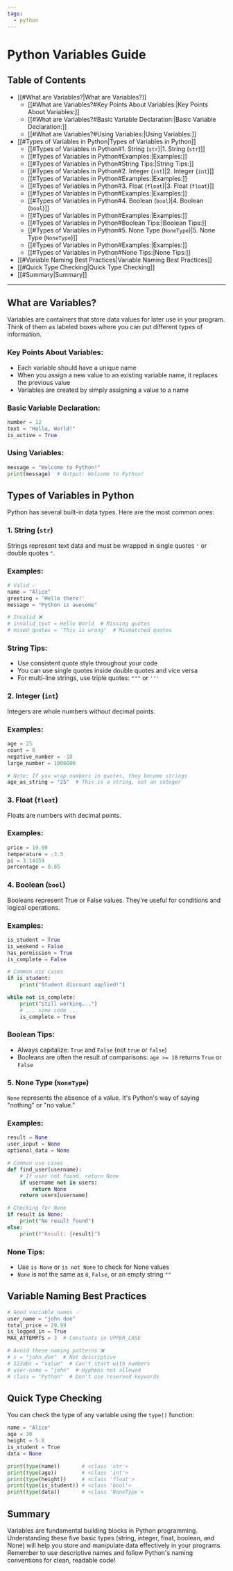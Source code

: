 ```yaml
---
tags:
  - python
---
```


# Python Variables Guide
## Table of Contents
- [[#What are Variables?|What are Variables?]]
	- [[#What are Variables?#Key Points About Variables:|Key Points About Variables:]]
	- [[#What are Variables?#Basic Variable Declaration:|Basic Variable Declaration:]]
	- [[#What are Variables?#Using Variables:|Using Variables:]]
- [[#Types of Variables in Python|Types of Variables in Python]]
	- [[#Types of Variables in Python#1. String (`str`)|1. String (`str`)]]
	- [[#Types of Variables in Python#Examples:|Examples:]]
	- [[#Types of Variables in Python#String Tips:|String Tips:]]
	- [[#Types of Variables in Python#2. Integer (`int`)|2. Integer (`int`)]]
	- [[#Types of Variables in Python#Examples:|Examples:]]
	- [[#Types of Variables in Python#3. Float (`float`)|3. Float (`float`)]]
	- [[#Types of Variables in Python#Examples:|Examples:]]
	- [[#Types of Variables in Python#4. Boolean (`bool`)|4. Boolean (`bool`)]]
	- [[#Types of Variables in Python#Examples:|Examples:]]
	- [[#Types of Variables in Python#Boolean Tips:|Boolean Tips:]]
	- [[#Types of Variables in Python#5. None Type (`NoneType`)|5. None Type (`NoneType`)]]
	- [[#Types of Variables in Python#Examples:|Examples:]]
	- [[#Types of Variables in Python#None Tips:|None Tips:]]
- [[#Variable Naming Best Practices|Variable Naming Best Practices]]
- [[#Quick Type Checking|Quick Type Checking]]
- [[#Summary|Summary]]

---
## What are Variables?
Variables are containers that store data values for later use in your program. Think of them as labeled boxes where you can put different types of information.

### Key Points About Variables:
- Each variable should have a unique name
- When you assign a new value to an existing variable name, it replaces the previous value
- Variables are created by simply assigning a value to a name

### Basic Variable Declaration:

```python
number = 12
text = "Hello, World!"
is_active = True

```

### Using Variables:
```python
message = "Welcome to Python!"
print(message)  # Output: Welcome to Python!

```

## Types of Variables in Python
Python has several built-in data types. Here are the most common ones:

### 1. String (`str`)
Strings represent text data and must be wrapped in single quotes `'` or double quotes `"`.

### Examples:
```python
# Valid ✅
name = "Alice"
greeting = 'Hello there!'
message = "Python is awesome"

# Invalid ❌
# invalid_text = Hello World  # Missing quotes
# mixed_quotes = 'This is wrong"  # Mismatched quotes

```

### String Tips:
- Use consistent quote style throughout your code
- You can use single quotes inside double quotes and vice versa
- For multi-line strings, use triple quotes: `"""` or `'''`

### 2. Integer (`int`)
Integers are whole numbers without decimal points.

### Examples:
```python
age = 25
count = 0
negative_number = -10
large_number = 1000000

# Note: If you wrap numbers in quotes, they become strings
age_as_string = "25"  # This is a string, not an integer

```

### 3. Float (`float`)
Floats are numbers with decimal points.

### Examples:
```python
price = 19.99
temperature = -3.5
pi = 3.14159
percentage = 0.85

```

### 4. Boolean (`bool`)
Booleans represent True or False values. They're useful for conditions and logical operations.

### Examples:
```python
is_student = True
is_weekend = False
has_permission = True
is_complete = False

# Common use cases
if is_student:
    print("Student discount applied!")

while not is_complete:
    print("Still working...")
    # ... some code ...
    is_complete = True

```

### Boolean Tips:
- Always capitalize: `True` and `False` (not `true` or `false`)
- Booleans are often the result of comparisons: `age >= 18` returns `True` or `False`

### 5. None Type (`NoneType`)
`None` represents the absence of a value. It's Python's way of saying "nothing" or "no value."

### Examples:
```python
result = None
user_input = None
optional_data = None

# Common use cases
def find_user(username):
    # If user not found, return None
    if username not in users:
        return None
    return users[username]

# Checking for None
if result is None:
    print("No result found")
else:
    print(f"Result: {result}")

```

### None Tips:
- Use `is None` or `is not None` to check for None values
- `None` is not the same as `0`, `False`, or an empty string `""`

## Variable Naming Best Practices
```python
# Good variable names ✅
user_name = "john doe"
total_price = 29.99
is_logged_in = True
MAX_ATTEMPTS = 3  # Constants in UPPER_CASE

# Avoid these naming patterns ❌
# x = "john_doe"  # Not descriptive
# 123abc = "value"  # Can't start with numbers
# user-name = "john"  # Hyphens not allowed
# class = "Python"  # Don't use reserved keywords

```

## Quick Type Checking
You can check the type of any variable using the `type()` function:

```python
name = "Alice"
age = 30
height = 5.8
is_student = True
data = None

print(type(name))       # <class 'str'>
print(type(age))        # <class 'int'>
print(type(height))     # <class 'float'>
print(type(is_student)) # <class 'bool'>
print(type(data))       # <class 'NoneType'>

```

## Summary
Variables are fundamental building blocks in Python programming. Understanding these five basic types (string, integer, float, boolean, and None) will help you store and manipulate data effectively in your programs. Remember to use descriptive names and follow Python's naming conventions for clean, readable code!